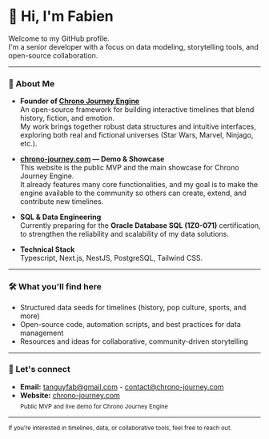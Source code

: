 # 👋 Hi, I'm Fabien

Welcome to my GitHub profile.  
I'm a senior developer with a focus on data modeling, storytelling tools, and open-source collaboration.

---

### 🚀 About Me

- **Founder of [Chrono Journey Engine](https://github.com/fabien-tanguy/chrono-journey-engine)**  
  An open-source framework for building interactive timelines that blend history, fiction, and emotion.  
  My work brings together robust data structures and intuitive interfaces, exploring both real and fictional universes (Star Wars, Marvel, Ninjago, etc.).

- **[chrono-journey.com](https://chrono-journey.com) — Demo & Showcase**  
  This website is the public MVP and the main showcase for Chrono Journey Engine.  
  It already features many core functionalities, and my goal is to make the engine available to the community so others can create, extend, and contribute new timelines.

- **SQL & Data Engineering**  
  Currently preparing for the **Oracle Database SQL (1Z0-071)** certification, to strengthen the reliability and scalability of my data solutions.

- **Technical Stack**  
  Typescript, Next.js, NestJS, PostgreSQL, Tailwind CSS.

---

### 🛠️ What you'll find here

- Structured data seeds for timelines (history, pop culture, sports, and more)
- Open-source code, automation scripts, and best practices for data management
- Resources and ideas for collaborative, community-driven storytelling

---

### 🤝 Let's connect

- **Email:** tanguyfab@gmail.com - contact@chrono-journey.com  
- **Website:** [chrono-journey.com](https://chrono-journey.com)  
  <sub>Public MVP and live demo for Chrono Journey Engine</sub>

---

<sub>If you’re interested in timelines, data, or collaborative tools, feel free to reach out.</sub>
